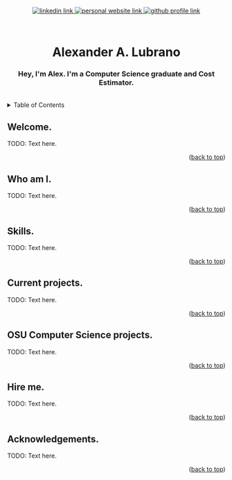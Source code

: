 <!-- Improved compatibility of back to top link: See: https://github.com/othneildrew/Best-README-Template/pull/73 -->
<a name="readme-top"></a>

<!-- Title Section -->
<div align="center">
  <!-- Badges -->
  <p>
    <a href="https://linkedin.com/in/lubrano-alexander">
      <img src="https://img.shields.io/badge/LinkedIn-0A66C2?style=for-the-badge" alt="linkedin link" />
    </a>
    <a href="https://lubranoa.github.io">
      <img src="https://img.shields.io/badge/Personal_Site-47b51b?style=for-the-badge" alt="personal website link" />
    </a>
    <a href="https://github.com/lubranoa">
      <img src="https://img.shields.io/badge/GitHub-8A2BE2?style=for-the-badge&logo=github" alt="github profile link" />
    </a>
  </p>
  <br />
  <!-- Titles and Subtitles -->
  <h1 align="center">Alexander A. Lubrano</h1>
  <h3 align="center">
    <b>Hey, I'm Alex. I'm a Computer Science graduate and Cost Estimator.</b>
  </h3>
  <br />
</div>

<!-- Table of Contents -->
<details>
  <summary>Table of Contents</summary>

  - [Welcome.](#welcome)
  - [Who am I.](#who-am-i)
  - [Skills.](#skills)
  - [Current Projects.](#current-projects)
  - [OSU Computer Science Projects.](#osu-computer-science-projects)
  - [Hire me.](#hire-me.)
  - [Acknowledgments.](#acknowledgments)

</details>

<!-- Welcome. -->
## Welcome.

TODO: Text here.

<p align="right">(<a href="#readme-top">back to top</a>)</p>

<!-- Who Am I. -->
## Who am I.

TODO: Text here.

<p align="right">(<a href="#readme-top">back to top</a>)</p>

<!-- Skills. -->
## Skills.

TODO: Text here.

<p align="right">(<a href="#readme-top">back to top</a>)</p>

<!-- Current projects. -->
## Current projects.

TODO: Text here.

<p align="right">(<a href="#readme-top">back to top</a>)</p>

<!-- OSU Computer Science projects. -->
## OSU Computer Science projects.

TODO: Text here.

<p align="right">(<a href="#readme-top">back to top</a>)</p>

<!-- Hire me. -->
## Hire me.

TODO: Text here.

<p align="right">(<a href="#readme-top">back to top</a>)</p>

<!-- Acknowledgements. -->
## Acknowledgements.

TODO: Text here.

<p align="right">(<a href="#readme-top">back to top</a>)</p>